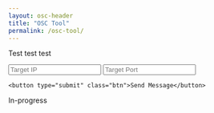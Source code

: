 ```yaml
---
layout: osc-header
title: "OSC Tool"
permalink: /osc-tool/
---
```


Test test test

<form>
	<input name="ip_addr" type="text" placeholder="Target IP" />
	<input name="port" type ="text" placeholder="Target Port" />

	<button type="submit" class="btn">Send Message</button>
</form>

In-progress